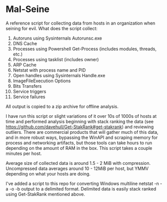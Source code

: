 Mal-Seine
=========

A reference script for collecting data from hosts in an organization when seining for evil.
What does the script collect:
  1. Autoruns using Sysinternals Autorunsc.exe
  2. DNS Cache
  3. Processes using Powershell Get-Process (includes modules, threads, etc.)
  4. Processes using tasklist (includes owner)
  5. ARP Cache
  6. Netstat with process name and PID
  7. Open handles using Sysinternals Handle.exe
  8. ImageFileExecution Options
  9. Bits Transfers
  10. Service triggers
  11. Service failures

All output is copied to a zip archive for offline analysis.

I have run this script or slight variations of it over 10s of 1000s of hosts at time and performed analysis beginning
with stack ranking the data (see https://github.com/davehull/Get-StakRank#get-stakrank) and reviewing outliers. There 
are commercial products that will gather much of this data, and in more robust ways, bypassing the WinAPI and scraping
memory for process and networking artifacts, but those tools can take hours to run depending on the amount of RAM in 
the box. This script takes a couple minutes per host.

Average size of collected data is around 1.5 - 2 MiB with compression. Uncompressed data averages around 10 - 12MiB per
host, but YMMV depending on what your hosts are doing.

I've added a script to this repo for converting Windows multiline netstat -n -a -o -b output to a delimited format.
Delimited data is easily stack ranked using Get-StakRank mentioned above.
